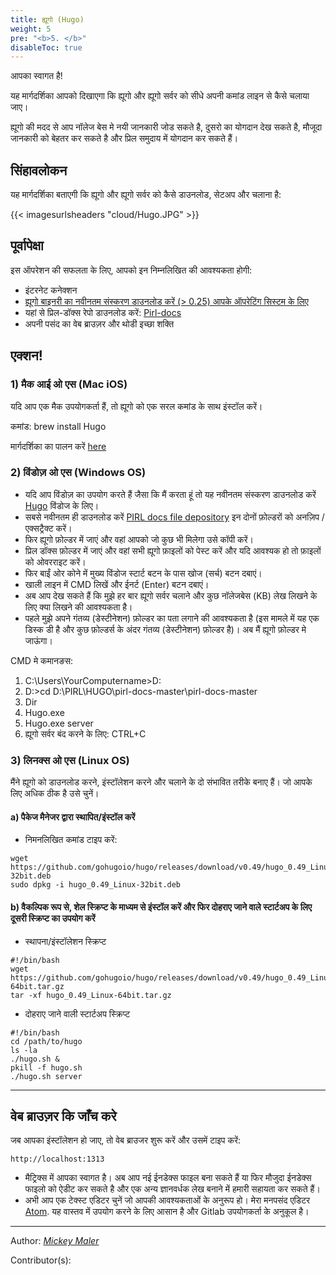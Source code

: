 ```yaml
---
title: ह्यूगो (Hugo)
weight: 5
pre: "<b>5. </b>"
disableToc: true
---
```




आपका स्वागत है!

यह मार्गदर्शिका आपको दिखाएगा कि ह्यूगो और ह्यूगो सर्वर को सीधे अपनी कमांड लाइन से कैसे चलाया जाए।

ह्यूगो की मदद से आप नॉलेज बेस मे नयी जानकारी जोड सकते है, दुसरो का योगदान देख सकते है, मौजूदा जानकारी को बेहतर कर सकते है और प्रिल समुदाय में योगदान कर सकते हैं।

## सिंहावलोकन

यह मार्गदर्शिका बताएगी कि ह्यूगो और ह्यूगो सर्वर को कैसे डाउनलोड, सेटअप और चलाना है:


{{< imagesurlsheaders "cloud/Hugo.JPG" >}}


## पूर्वापेक्षा

इस ऑपरेशन की सफलता के लिए, आपको इन निम्नलिखित की आवश्यकता होगी:

* इंटरनेट कनेक्शन
* [ह्यूगो बाइनरी का नवीनतम संस्करण डाउनलोड करें (> 0.25) आपके ऑपरेटिंग सिस्टम के लिए](https://github.com/gohugoio/hugo/releases)
* यहां से प्रिल-डॉक्स रेपो डाउनलोड करें: [Pirl-docs](https://git.pirl.io/community/pirl-docs)
* अपनी पसंद का वेब ब्राउज़र और थोडी इच्छा शक्ति

## एक्शन!


### 1) मैक आई ओ एस (Mac iOS)
यदि आप एक मैक उपयोगकर्ता हैं, तो ह्यूगो को एक सरल कमांड के साथ इंस्टॉल करें।

कमांड:
brew install Hugo

मार्गदर्शिका का पालन करें [here](https://gohugo.io/getting-started/quick-start/)

### 2) विंडोज़ ओ एस (Windows OS)
* यदि आप विंडोज़ का उपयोग करते हैं जैसा कि मैं करता हूं तो यह नवीनतम संस्करण डाउनलोड करें [Hugo](https://github.com/gohugoio/hugo/releases) विंडोज के लिए।
* सबसे नवीनतम ही डाउनलोड करें  [PIRL docs file depository](https://git.pirl.io/community/pirl-docs) इन दोनों फ़ोल्डरों को अनज़िप / एक्सट्रैक्ट करें।
* फिर ह्यूगो फ़ोल्डर में जाएं और वहां आपको जो कुछ भी मिलेगा उसे कॉपी करें।
* प्रिल डॉक्स फ़ोल्डर में जाएं और वहां सभी ह्यूगो फ़ाइलों को पेस्ट करें और यदि आवश्यक हो तो फ़ाइलों को ओवरराइट करें।
* फिर बाईं ओर कोने में मुख्य विंडोज स्टार्ट बटन के पास खोज (सर्च) बटन दबाएं।
* खाली लाइन में CMD लिखें और ईनर्ट (Enter) बटन दबाएं।
* अब आप देख सकते हैं कि मुझे हर बार ह्यूगो सर्वर चलाने और कुछ नॉलेजबेस (KB) लेख लिखने के लिए क्या लिखने की आवश्यकता है।
* पहले मुझे अपने गंतव्य (डेस्टीनेशन) फ़ोल्डर का पता लगाने की आवश्यकता है (इस मामले में यह एक डिस्क डी है और कुछ फ़ोल्डर्स के अंदर गंतव्य (डेस्टीनेशन) फ़ोल्डर है)। अब मैं ह्यूगो फ़ोल्डर मे जाऊंगा।

CMD मे कमानङस:

1. C:\Users\YourComputername>D:
2. D:\>cd D:\PIRL\HUGO\pirl-docs-master\pirl-docs-master
3. Dir
4. Hugo.exe
5. Hugo.exe server
6. ह्यूगो सर्वर बंद करने के लिए: CTRL+C




### 3) लिनक्स ओ एस (Linux OS)

मैंने ह्यूगो को डाउनलोड करने, इंस्टॉलेशन करने और चलाने के दो संभावित तरीके बनाए हैं। जो आपके लिए अधिक ठीक है उसे चुनें।

#### a) पैकेज मैनेजर द्वारा स्थापित/इंस्टॉल करें

* निमनलिखित कमांड टाइप करें:
```
wget https://github.com/gohugoio/hugo/releases/download/v0.49/hugo_0.49_Linux-32bit.deb
sudo dpkg -i hugo_0.49_Linux-32bit.deb
```

#### b) वैकल्पिक रूप से, शेल स्क्रिप्ट के माध्यम से इंस्टॉल करें और फिर दोहराए जाने वाले स्टार्टअप के लिए दूसरी स्क्रिप्ट का उपयोग करें
* स्थापना/इंस्टॉलेशन स्क्रिप्ट

```
#!/bin/bash
wget https://github.com/gohugoio/hugo/releases/download/v0.49/hugo_0.49_Linux-64bit.tar.gz
tar -xf hugo_0.49_Linux-64bit.tar.gz
```
* दोहराए जाने वाली स्टार्टअप स्क्रिप्ट

```
#!/bin/bash
cd /path/to/hugo
ls -la
./hugo.sh &
pkill -f hugo.sh
./hugo.sh server
```
********************
## वेब ब्राउज़र कि जाँच करे

जब आपका इंस्टॉलेशन हो जाए, तो वेब ब्राउजर शुरू करें और उसमें टाइप करें:
```
http://localhost:1313
```
* मैट्रिक्स में आपका स्वागत है। अब आप नई ईनडेक्स फाइल बना सकते हैं या फिर मौजुदा ईनडेक्स फाइलो को ऐडीट कर सकते है और एक अन्य ज्ञानवर्धक लेख बनाने में हमारी सहायता कर सकते हैं।
* अभी आप एक टेक्स्ट एडिटर चुनें जो आपकी आवश्यकताओं के अनुरूप हो। मेरा मनपसंद एडिटर [Atom](https://atom.io/). यह वास्तव में उपयोग करने के लिए आसान है और Gitlab उपयोगकर्ता के अनुकूल है।

--------

Author:
_[Mickey Maler](https://twitter.com/MickeyMaler)_

Contributor(s):
